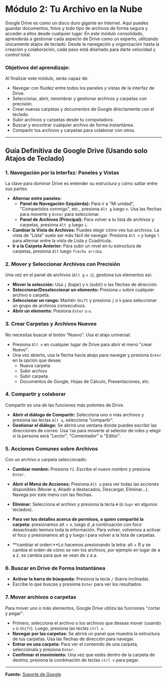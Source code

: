 # Módulo 2: Tu Archivo en la Nube

Google Drive es como un disco duro gigante en Internet. Aquí puedes guardar documentos, fotos y todo tipo de archivos de forma segura y acceder a ellos desde cualquier lugar. En este módulo consolidado, aprenderás a gestionar cada aspecto de Drive como un experto, utilizando únicamente atajos de teclado. Desde la navegación y organización hasta la creación y colaboración, cada paso está diseñado para darte velocidad y control total.

### Objetivos del aprendizaje:

Al finalizar este módulo, serás capaz de:
* Navegar con fluidez entre todos los paneles y vistas de la interfaz de Drive.
* Seleccionar, abrir, renombrar y gestionar archivos y carpetas con precisión.
* Crear nuevas carpetas y documentos de Google directamente con el teclado.
* Subir archivos y carpetas desde tu computadora.
* Buscar y encontrar cualquier archivo de forma instantánea.
* Compartir tus archivos y carpetas para colaborar con otros.

---

## Guía Definitiva de Google Drive (Usando solo Atajos de Teclado)

### 1. Navegación por la Interfaz: Paneles y Vistas

La clave para dominar Drive es entender su estructura y cómo saltar entre sus partes.

* **Alternar entre paneles:**
    * **Panel de Navegación (Izquierda):** Para ir a "Mi unidad", "Compartidos conmigo", etc., presiona `Alt g` luego `n`. Usa las flechas para moverte y `Enter` para seleccionar.
    * **Panel de Archivos (Principal):** Para volver a tu lista de archivos y carpetas, presiona `Alt g` luego `i`.
* **Cambiar la Vista de Archivos:** Puedes elegir cómo ves tus archivos. La vista de "Lista" suele ser más fácil de navegar. Presiona `Alt v` y luego `l` para alternar entre la vista de Lista y Cuadrícula.
* **Ir a la Carpeta Anterior:** Para subir un nivel en tu estructura de carpetas, presiona `Alt` luego `flecha arriba`.

### 2. Mover y Seleccionar Archivos con Precisión

Una vez en el panel de archivos (`Alt g` + `i`), gestiona tus elementos así:

* **Mover la selección:** Usa `j` (bajar) y `k` (subir) o las flechas de dirección.
* **Seleccionar/Deseleccionar un elemento:** Presiona `x` sobre cualquier archivo o carpeta.
* **Seleccionar un rango:** Mantén `Shift` y presiona `j` o `k` para seleccionar un grupo de archivos consecutivos.
* **Abrir un elemento:** Presiona `Enter` u `o`.

### 3. Crear Carpetas y Archivos Nuevos

No necesitas buscar el botón "Nuevo". Usa el atajo universal:

* Presiona `Alt n` en cualquier lugar de Drive para abrir el menú "crear Nuevo".
* Una vez abierto, usa la flecha hacia abajo para navegar y presiona `Enter` en la opción que desee:
    * Nueva carpeta
    * Subir archivo
    * Subir carpeta
    * Documentos de Google, Hojas de Cálculo, Presentaciones, etc.

### 4. Compartir y colaborar

Compartir es una de las funciones más potentes de Drive.

* **Abrir el diálogo de Compartir:** Selecciona uno o más archivos y presiona las teclas `Alt a`, selecciona “compartir”.
* **Gestionar el diálogo:** Se abrirá una ventana donde puedes escribir las direcciones de correo. Usa `Tab` para moverte al selector de roles y elegir si la persona será "Lector", "Comentador" o "Editor".

### 5. Acciones Comunes sobre Archivos

Con un archivo o carpeta seleccionado:
* **Cambiar nombre:** Presiona `f2`. Escribe el nuevo nombre y presiona `Enter`.
* **Abrir el Menú de Acciones:** Presiona `Alt a` para ver todas las acciones disponibles (Mover a, Añadir a destacados, Descargar, Eliminar...). Navega por este menú con las flechas.
* **Eliminar:** Selecciona el archivo y presiona la tecla `#` (o `Supr` en algunos teclados).

* **Para ver los detalles acerca de permisos, o quien compartió la carpeta:** presionamos alt + v, luego d ,a continuación con foco desactivado leemos toda la información. Para volver, volvemos a activar el foco y presionamos alt g y luego i  para volver a la lista de carpetas.

* **cambiar el orden:**Lo hacemos presionando la letra: alt + R y se cambia el orden de cómo se ven los archivos, por ejemplo en lugar de a a z, se cambia para que se vean de z a a.



### 6. Buscar en Drive de Forma Instantánea

* **Activar la barra de búsqueda:** Presiona la tecla `/` (barra inclinada).
* Escribe lo que buscas y presiona `Enter` para ver los resultados.

### 7. Mover archivos o carpetas

Para mover uno o más elementos, Google Drive utiliza las funciones "cortar y pegar".

* Primero, selecciona el archivo o los archivos que deseas mover (usando `x` o `Shift`). Luego, presiona las teclas `ctrl x`.
* **Navegar por las carpetas:** Se abrirá un panel que muestra la estructura de tus carpetas. Usa las flechas de dirección para navegar.
* **Entrar en una carpeta:** Para ver el contenido de una carpeta, selecciónala y presiona `Enter`.
* **Confirmar el movimiento:** Una vez que estés dentro de la carpeta de destino, presiona la combinación de teclas `ctrl v` para pegar.

---
**Fuente:** [Soporte de Google](https://support.google.com/drive/answer/12169158?hl=en)